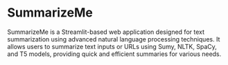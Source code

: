 # SummarizeMe
SummarizeMe is a Streamlit-based web application designed for text summarization using advanced natural language processing techniques. It allows users to summarize text inputs or URLs using Sumy, NLTK, SpaCy, and T5 models, providing quick and efficient summaries for various needs.
